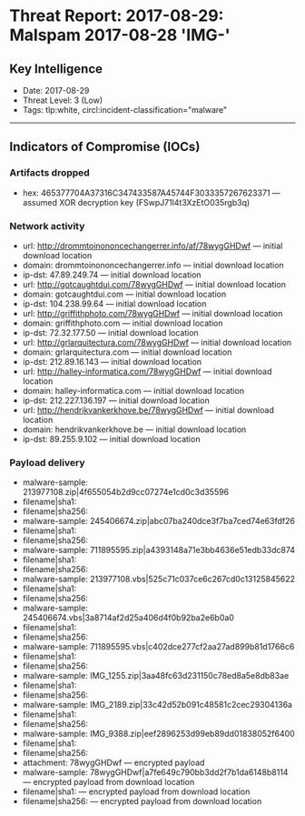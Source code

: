 # Threat Report: 2017-08-29: Malspam 2017-08-28 'IMG-'


## Key Intelligence
* Date: 2017-08-29
* Threat Level: 3 (Low)
* Tags: tlp:white, circl:incident-classification="malware"

---

## Indicators of Compromise (IOCs)
### Artifacts dropped
* hex: 465377704A37316C347433587A45744F3033357267623371 — assumed XOR decryption key (FSwpJ71l4t3XzEtO035rgb3q)

### Network activity
* url: http://drommtoinononcechangerrer.info/af/78wygGHDwf — initial download location
* domain: drommtoinononcechangerrer.info — initial download location
* ip-dst: 47.89.249.74 — initial download location
* url: http://gotcaughtdui.com/78wygGHDwf — initial download location
* domain: gotcaughtdui.com — initial download location
* ip-dst: 104.238.99.64 — initial download location
* url: http://griffithphoto.com/78wygGHDwf — initial download location
* domain: griffithphoto.com — initial download location
* ip-dst: 72.32.177.50 — initial download location
* url: http://grlarquitectura.com/78wygGHDwf — initial download location
* domain: grlarquitectura.com — initial download location
* ip-dst: 212.89.16.143 — initial download location
* url: http://halley-informatica.com/78wygGHDwf — initial download location
* domain: halley-informatica.com — initial download location
* ip-dst: 212.227.136.197 — initial download location
* url: http://hendrikvankerkhove.be/78wygGHDwf — initial download location
* domain: hendrikvankerkhove.be — initial download location
* ip-dst: 89.255.9.102 — initial download location

### Payload delivery
* malware-sample: 213977108.zip|4f655054b2d9cc07274e1cd0c3d35596
* filename|sha1: <sha1>
* filename|sha256: <sha256>
* malware-sample: 245406674.zip|abc07ba240dce3f7ba7ced74e63fdf26
* filename|sha1: <sha1>
* filename|sha256: <sha256>
* malware-sample: 711895595.zip|a4393148a71e3bb4636e51edb33dc874
* filename|sha1: <sha1>
* filename|sha256: <sha256>
* malware-sample: 213977108.vbs|525c71c037ce6c267cd0c13125845622
* filename|sha1: <sha1>
* filename|sha256: <sha256>
* malware-sample: 245406674.vbs|3a8714af2d25a406d4f0b92ba2e6b0a0
* filename|sha1: <sha1>
* filename|sha256: <sha256>
* malware-sample: 711895595.vbs|c402dce277cf2aa27ad899b81d1766c6
* filename|sha1: <sha1>
* filename|sha256: <sha256>
* malware-sample: IMG_1255.zip|3aa48fc63d231150c78ed8a5e8db83ae
* filename|sha1: <sha1>
* filename|sha256: <sha256>
* malware-sample: IMG_2189.zip|33c42d52b091c48581c2cec29304136a
* filename|sha1: <sha1>
* filename|sha256: <sha256>
* malware-sample: IMG_9388.zip|eef2896253d99eb89dd01838052f6400
* filename|sha1: <sha1>
* filename|sha256: <sha256>
* attachment: 78wygGHDwf — encrypted payload
* malware-sample: 78wygGHDwf|a7fe649c790bb3dd2f7b1da6148b8114 — encrypted payload from download location
* filename|sha1: <sha1> — encrypted payload from download location
* filename|sha256: <sha256> — encrypted payload from download location
